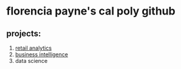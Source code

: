 # florencia payne's cal poly github
## projects:

1. [retail analytics]([https://linkhere.com](https://colab.research.google.com/drive/1C7ExVu17bFNiZfI3X2vsBBoIOCugugfr))
2. [business intelligence](https://github.com/flopayne/flopayne/blob/main/Project_5_6%2C_warmup_3100_ulta_quartiles.ipynb)
3. data science
